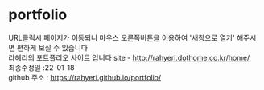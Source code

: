 # portfolio
URL클릭시 페이지가 이동되니 마우스 오른쪽버튼을 이용하여 '새창으로 열기' 해주시면 편하게 보실 수 있습니다
<BR>
라혜리의 포트폴리오 사이트 입니다 site - http://rahyeri.dothome.co.kr/home/ <BR>
최종수정일 :22-01-18<BR>
github 주소 : https://rahyeri.github.io/portfolio/ 
